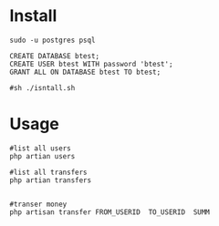 Install
===

```
sudo -u postgres psql

CREATE DATABASE btest;
CREATE USER btest WITH password 'btest';
GRANT ALL ON DATABASE btest TO btest;

```


```
#sh ./isntall.sh
```


Usage
===

```
#list all users
php artian users

#list all transfers
php artian transfers


#transer money
php artisan transfer FROM_USERID  TO_USERID  SUMM
```